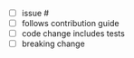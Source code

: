 <!-- type related gh issue after hash -->

- [ ] issue #
- [ ] follows contribution guide
- [ ] code change includes tests
- [ ] breaking change

<!-- Description Below -->
